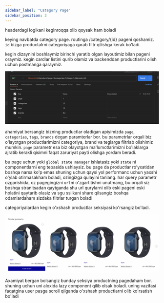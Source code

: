 ```yaml
---
sidebar_label: "Category Page"
sidebar_position: 3
---
```


headerdagi logikani keginroqqa olib qoysak ham boladi

keying navbatda category page. routinga /category/{id} pageni qoshamiz. `id` bizga productalrni categoriyaga qarab filtr qilishga kerak bo'ladi.

kegin dizaynini boshlaymiz
birinchi yaratib olgan layoutimiz bilan pageni oraymiz. kegin cardlar listini qurib olamiz va backenddan productlarini olish uchun postmanga qaraymiz. 

![Figma preview](./img/category_list_demo.png)

ahamiyat bersangiz bizning productlar oladigan apiyimizda `page`, `categories`, `tags`, `brands` degan paramterlar bor. bu parametrlar orqali biz o'layotgan productlarimizni categoriya, brand va teglarga filtrlab olishimiz mumkin. `page` parametr esa biz olayotgan ma'lumotlarimizni bo'laklarga ajratib kerakli qisimni faqat zaruriyat payti olishga yordam beradi.

bu page uchun yoki `global state manager` ishlatasiz yoki  `state` ni componentlarni eng tepasida ushlaysiz. bu page da productlar ro’yxatidan boshqa narsa ko'p emas shuning uchun qaysi yol performanc uchun yaxshi o'ylab otirmasakham boladi, ozingizga qulayini tanlang. har query parametr ozgarishida, oz pagegingizni `url`ni o'zgartitishni unutmang, bu orqali siz boshqa stranitsadan qaytganda shu url qurylarni olib eski pageni eski holatini qaytarib olasiz va sgu ssilkani share qilsangiz boshqa odamlardaham sizdaka filtrlar turgan boladi

categoriyalardan kegin o'xshash productlar seksiyasi ko'rsangiz bo'ladi.

![Figma preview](./img/similar_section_demo.png)


Axamiyat bergan bolsangiz bunday seksiya productning pagedaham bor. shuning uchun uni aloxida lazy component qilib olsak boladi. uning vazifasi faqatgina  user pasga scroll qilganda o'xshash productlarni olib ko'rsatish bo'ladi